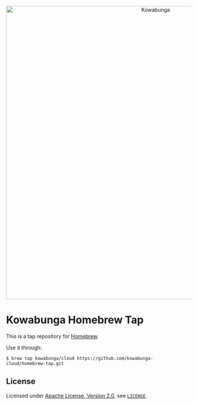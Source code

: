 <p align="center">
  <a href="https://www.kowabunga.cloud/?utm_source=github&utm_medium=logo" target="_blank">
    <picture>
      <source srcset="https://raw.githubusercontent.com/kowabunga-cloud/infographics/master/art/kowabunga-title-white.png" media="(prefers-color-scheme: dark)" />
      <source srcset="https://raw.githubusercontent.com/kowabunga-cloud/infographics/master/art/kowabunga-title-black.png" media="(prefers-color-scheme: light), (prefers-color-scheme: no-preference)" />
      <img src="https://raw.githubusercontent.com/kowabunga-cloud/infographics/master/art/kowabunga-title-black.png" alt="Kowabunga" width="800">
    </picture>
  </a>
</p>

# Kowabunga Homebrew Tap

This is a tap repository for [Homebrew](https://brew.sh/).

Use it through:

```
$ brew tap kowabunga/cloud https://github.com/kowabunga-cloud/homebrew-tap.git
```

## License

Licensed under [Apache License, Version 2.0](https://opensource.org/license/apache-2-0), see [`LICENSE`](LICENSE).
